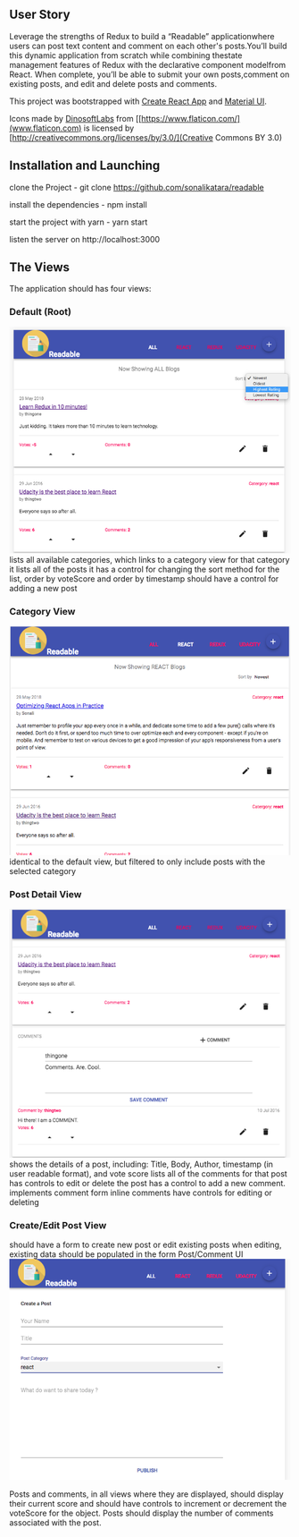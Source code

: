 ## User Story

Leverage ​the ​strengths ​of ​Redux ​to ​build ​a ​“Readable” ​application ​where ​users ​can ​post ​text ​content ​and
comment ​on ​each ​other's ​posts. ​You’ll ​build ​this ​dynamic ​application ​from ​scratch ​while ​combining ​the ​state
management ​features ​of ​Redux ​with ​the ​declarative ​component ​model ​from ​React. ​When ​complete, ​you’ll
be ​able ​to ​submit ​your ​own ​posts, ​comment ​on ​existing ​posts, ​and ​edit ​and ​delete ​posts ​and ​comments.

This project was bootstrapped with [Create React App](https://github.com/facebookincubator/create-react-app) and [Material UI](https://material-ui-next.com/).

Icons made by [DinosoftLabs](https://www.flaticon.com/authors/dinosoftlabs) from [[https://www.flaticon.com/](www.flaticon.com) is licensed by [http://creativecommons.org/licenses/by/3.0/](Creative Commons BY 3.0) </div>
        

## Installation and Launching
clone the Project - git clone https://github.com/sonalikatara/readable

install the dependencies - npm install

start the project with yarn - yarn start

listen the server on http://localhost:3000

## The Views
The application should has four views:

### Default (Root)
![Main Page](./src/images/homeScreen.png)
lists all available categories, which links to a category view for that category
it lists all of the posts
it has a control for changing the sort method for the list, order by voteScore and order by timestamp
should have a control for adding a new post

### Category View

![Category View](./src/images/CategoryView.png)
identical to the default view, but filtered to only include posts with the selected category


### Post Detail View

![Category View](./src/images/CreateEditPost.png)
shows the details of a post, including: Title, Body, Author, timestamp (in user readable format), and vote score
lists all of the comments for that post
has controls to edit or delete the post
has a control to add a new comment.
implements comment form inline
comments have controls for editing or deleting

### Create/Edit Post View
should have a form to create new post or edit existing posts
when editing, existing data should be populated in the form
Post/Comment UI
![Create Post](./src/images/CreatePostView.png)

Posts and comments, in all views where they are displayed, should display their current score and should have controls to increment or decrement the voteScore for the object. Posts should display the number of comments associated with the post.
